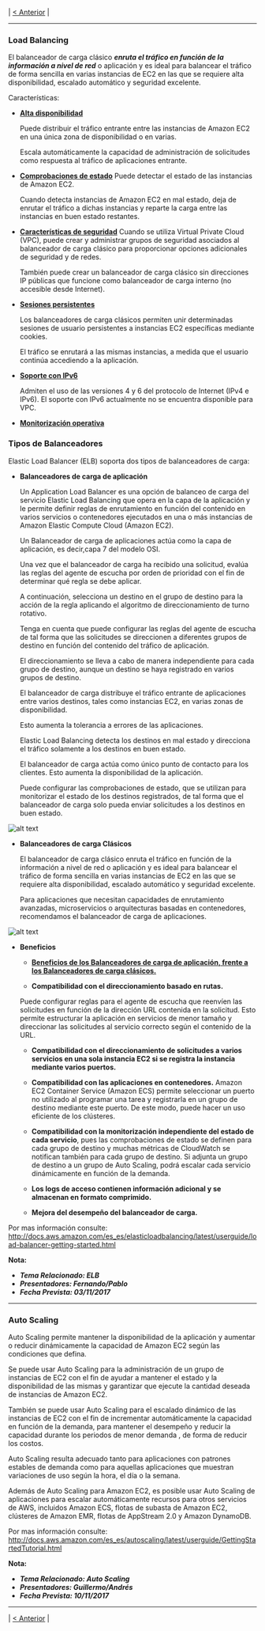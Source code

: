 | [< Anterior](https://github.com/conapps/conapps-iot/blob/master/AWS%20Cloud/EC2/AWS_EC2_Parte2.md) |

---
### Load Balancing


El balanceador de carga clásico ***enruta el tráfico en función de la información a nivel de red*** o aplicación y es ideal para balancear el tráfico de forma sencilla en varias instancias de EC2 en las que se requiere alta disponibilidad, escalado automático y seguridad excelente. 

Características:

* <u>**Alta disponibilidad**</u> 
    
    Puede distribuir el tráfico entrante entre las instancias de Amazon EC2 en una única zona de disponibilidad o en varias.
    
    Escala automáticamente la capacidad de administración de solicitudes como respuesta al tráfico de aplicaciones entrante.

* <u>**Comprobaciones de estado**</u> 
    Puede detectar el estado de las instancias de Amazon EC2. 
    
    Cuando detecta instancias de Amazon EC2 en mal estado, deja de enrutar el tráfico a dichas instancias y reparte la carga entre las instancias en buen estado restantes.

* <u>**Características de seguridad**</u>
    Cuando se utiliza Virtual Private Cloud (VPC), puede crear y administrar grupos de seguridad asociados al balanceador de carga clásico para proporcionar opciones adicionales de seguridad y de redes. 
    
    También puede crear un balanceador de carga clásico sin direcciones IP públicas que funcione como ​balanceador de carga interno (no accesible desde Internet).

* <u>**Sesiones persistentes**</u>
    
    Los balanceadores de carga clásicos permiten unir determinadas sesiones de usuario persistentes a instancias EC2 específicas mediante cookies. 
    
    El tráfico se enrutará a las mismas instancias, a medida que el usuario continúa accediendo a la aplicación.

* <u>**Soporte con IPv6**</u>

    Admiten el uso de las versiones 4 y 6 del protocolo de Internet (IPv4 e IPv6). El soporte con IPv6 actualmente no se encuentra disponible para VPC.


* <u>**Monitorización operativa**</u>
    


 ### Tipos de Balanceadores
 Elastic Load Balancer (ELB) soporta dos tipos de balanceadores de carga:
 


* **Balanceadores de carga de aplicación**

    Un Application Load Balancer es una opción de balanceo de carga del servicio Elastic Load Balancing que opera en la capa de la aplicación y le permite definir reglas de enrutamiento en función del contenido en varios servicios o contenedores ejecutados en una o más instancias de Amazon Elastic Compute Cloud (Amazon EC2).

    Un Balanceador de carga de aplicaciones actúa como la capa de aplicación, es decir,capa 7 del modelo OSI. 
    
    Una vez que el balanceador de carga ha recibido una solicitud, evalúa las reglas del agente de escucha por orden de prioridad con el fin de determinar qué regla se debe aplicar. 
    
    A continuación, selecciona un destino en el grupo de destino para la acción de la regla aplicando el algoritmo de direccionamiento de turno rotativo. 
    
    Tenga en cuenta que puede configurar las reglas del agente de escucha de tal forma que las solicitudes se direccionen a diferentes grupos de destino en función del contenido del tráfico de aplicación. 
    
    El direccionamiento se lleva a cabo de manera independiente para cada grupo de destino, aunque un destino se haya registrado en varios grupos de destino.

    El balanceador de carga distribuye el tráfico entrante de aplicaciones entre varios destinos, tales como instancias EC2, en varias zonas de disponibilidad. 
    
    Esto aumenta la tolerancia a errores de las aplicaciones. 
    
    Elastic Load Balancing detecta los destinos en mal estado y direcciona el tráfico solamente a los destinos en buen estado.

    El balanceador de carga actúa como único punto de contacto para los clientes. 
    Esto aumenta la disponibilidad de la aplicación. 

    Puede configurar las comprobaciones de estado, que se utilizan para monitorizar el estado de los destinos registrados, de tal forma que el balanceador de carga solo pueda enviar solicitudes a los destinos en buen estado.

![alt text](./images/EC2_AppLB.png)

* **Balanceadores de carga Clásicos**

    El balanceador de carga clásico enruta el tráfico en función de la información a nivel de red o aplicación y es ideal para balancear el tráfico de forma sencilla en varias instancias de EC2 en las que se requiere alta disponibilidad, escalado automático y seguridad excelente. 
    
    Para aplicaciones que necesitan capacidades de enrutamiento avanzadas, microservicios o arquitecturas basadas en contenedores, recomendamos el balanceador de carga de aplicaciones.
    
![alt text](./images/EC2_ClassicLB.png)


*  **Beneficios**

    * **<u>Beneficios de los Balanceadores de carga de aplicación, frente a los Balanceadores de carga clásicos.**</u>

    * **Compatibilidad con el direccionamiento basado en rutas.** 

    Puede configurar reglas para el agente de escucha que reenvíen las solicitudes en función de la dirección URL contenida en la solicitud. Esto permite estructurar la aplicación en servicios de menor tamaño y direccionar las solicitudes al servicio correcto según el contenido de la URL.

    * **Compatibilidad con el direccionamiento de solicitudes a varios servicios en una sola instancia EC2 si se registra la instancia mediante varios puertos.**

    * **Compatibilidad con las aplicaciones en contenedores.** 
    Amazon EC2 Container Service (Amazon ECS) permite seleccionar un puerto no utilizado al programar una tarea y registrarla en un grupo de destino mediante este puerto. De este modo, puede hacer un uso eficiente de los clústeres.

    * **Compatibilidad con la monitorización independiente del estado de cada servicio**, pues las comprobaciones de estado se definen para cada grupo de destino y muchas métricas de CloudWatch se notifican también para cada grupo de destino. Si adjunta un grupo de destino a un grupo de Auto Scaling, podrá escalar cada servicio dinámicamente en función de la demanda.

    * **Los logs de acceso contienen información adicional y se almacenan en formato comprimido.**

    * **Mejora del desempeño del balanceador de carga.**

Por mas información consulte:  http://docs.aws.amazon.com/es_es/elasticloadbalancing/latest/userguide/load-balancer-getting-started.html

**Nota:**  
   *  ***Tema Relacionado: ELB***
   *  ***Presentadores: Fernando/Pablo***
   * ***Fecha Prevista: 03/11/2017*** 

---

### Auto Scaling
Auto Scaling permite mantener la disponibilidad de la aplicación y aumentar o reducir dinámicamente la capacidad de Amazon EC2 según las condiciones que defina. 

Se puede usar Auto Scaling para la administración de un grupo de instancias de EC2 con el fin de ayudar a mantener el estado y la disponibilidad de las mismas y garantizar que ejecute la cantidad deseada de instancias de Amazon EC2. 

También se puede usar Auto Scaling para el escalado dinámico de las instancias de EC2 con el fin de incrementar automáticamente la capacidad en función de la demanda, para mantener el desempeño y reducir la capacidad durante los periodos de menor demanda , de forma de reducir los costos. 

Auto Scaling resulta adecuado tanto para aplicaciones con patrones estables de demanda como para aquellas aplicaciones que muestran variaciones de uso según la hora, el día o la semana. 

Además de Auto Scaling para Amazon EC2, es posible usar Auto Scaling de aplicaciones para escalar automáticamente recursos para otros servicios de AWS, incluidos Amazon ECS, flotas de subasta de Amazon EC2, clústeres de Amazon EMR, flotas de AppStream 2.0 y Amazon DynamoDB.



 Por mas información consulte:  http://docs.aws.amazon.com/es_es/autoscaling/latest/userguide/GettingStartedTutorial.html

**Nota:**  
   *  ***Tema Relacionado: Auto Scaling***
   *  ***Presentadores: Guillermo/Andrés***
   * ***Fecha Prevista: 10/11/2017*** 


---
| [< Anterior](https://github.com/conapps/conapps-iot/blob/master/AWS%20Cloud/EC2/AWS_EC2_Parte2.md) | 
